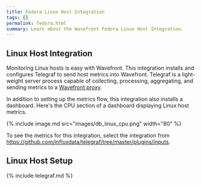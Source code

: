 ```yaml
---
title: Fedora Linux Host Integration
tags: []
permalink: fedora.html
summary: Learn about the Wavefront Fedora Linux Host Integration.
---
```

## Linux Host Integration

Monitoring Linux hosts is easy with Wavefront. This integration installs and configures Telegraf to send host metrics
into Wavefront. Telegraf is a light-weight server process capable of collecting, processing, aggregating, and sending metrics to a [Wavefront proxy](https://docs.wavefront.com/proxies.html).

In addition to setting up the metrics flow, this integration also installs a dashboard. Here's the CPU section of a dashboard displaying Linux host metrics.

{% include image.md src="images/db_linux_cpu.png" width="80" %}


To see the metrics for this integration, select the integration from <https://github.com/influxdata/telegraf/tree/master/plugins/inputs>.
## Linux Host Setup

{% include telegraf.md %}